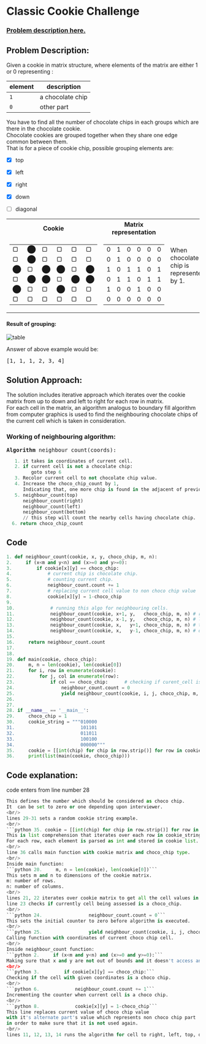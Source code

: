 # Classic Cookie Challenge
### [Problem description here.](https://youtu.be/a4Py6rrf2Dk)


## Problem Description:
Given a cookie in matrix structure, where elements of the matrix are either 1 or 0  representing :

| element |   description   |
| ------- | --------------- |
|   `1`   | a chocolate chip|
|   `0`   |    other part   |

You have to find all the number of chocolate chips in each groups which are there in the chocolate cookie.  
Chocolate cookies are grouped together when they share one edge common between them.  
That is for a piece of cookie chip, possible grouping elements are:
   - [x] top
   - [x] left
   - [x] right
   - [x] down
   - [ ] diagonal
   
  
  
  
<table>
<tr><th>Cookie</th><th>Matrix representation</th><td rowspan=6>When chocolate chip is represented by 1.</td></tr>
<tr><td>

|   |   |   |   |   |   |
| - | - | - | - | - | - |
| &#9634;  | &#11044; | &#9634;  | &#9634;  | &#9634;  | &#9634;  |
| &#9634;  | &#11044; | &#9634;  | &#9634;  | &#9634;  | &#9634;  |
| &#11044; | &#9634;  | &#11044; | &#11044; | &#9634;  | &#11044; |
| &#9634;  | &#11044; | &#11044; | &#9634;  | &#11044; | &#11044; |
| &#11044; | &#9634;  | &#9634;  | &#11044; | &#9634;  | &#9634;  |
| &#9634;  | &#9634;  | &#9634;  | &#9634;  | &#9634;  | &#9634;  |

</td><td>

|   |   |   |   |   |   |
| - | - | - | - | - | - |
| 0 | 1 | 0 | 0 | 0 | 0 |
| 0 | 1 | 0 | 0 | 0 | 0 |
| 1 | 0 | 1 | 1 | 0 | 1 |
| 0 | 1 | 1 | 0 | 1 | 1 |
| 1 | 0 | 0 | 1 | 0 | 0 |
| 0 | 0 | 0 | 0 | 0 | 0 |

</td></tr> </table>    


#### Result of grouping:    
![table](https://user-images.githubusercontent.com/20074475/50734125-cdc24f00-11bf-11e9-8c7c-dc31fa452fa2.png)

Answer of above example would be:
<pre>[1, 1, 1, 2, 3, 4]</pre>


## Solution Approach:
The solution includes iterative approach which iterates over the cookie matrix from up to down and left to right for each row in matrix.  
For each cell in the matrix, an algorithm analogus to boundary fill algorithm from computer graphics is used to find the neighbouring chocolate chips of the current cell which is taken in consideration.  


### Working of neighbouring algorithm:  
<pre>
<b>Algorithm</b> neighbour_count(coords):
</pre>
```python
   1. it takes in coordinates of current cell.  
   2. if current cell is not a chocolate chip:  
         goto step 6
   3. Recolor current cell to not chocolate chip value.  
   4. Increase the choco_chip_count by 1,  
      Indicating that, one more chip is found in the adjacent of previous one.  
   5. neighbour_count(top)  
      neighbour_count(right)  
      neighbour_count(left)  
      neighbour_count(bottom)  
      // this step will count the nearby cells having chocolate chip.  
  6. return choco_chip_count  
```

## Code
```python
1. def neighbour_count(cookie, x, y, choco_chip, m, n):
2.     if (x<m and y<n) and (x>=0 and y>=0):
3.         if cookie[x][y] == choco_chip:
4.             # current chip is chocolate chip.
5.             # counting current chip.
6.             neighbour_count.count += 1
7.             # replacing current cell value to non choco chip value
8.             cookie[x][y] = 1-choco_chip
9.             
10.             # running this algo for neighbouring cells.
11.             neighbour_count(cookie, x+1, y,   choco_chip, m, n) # right
12.             neighbour_count(cookie, x-1, y,   choco_chip, m, n) # left
13.             neighbour_count(cookie, x,   y+1, choco_chip, m, n) # top
14.             neighbour_count(cookie, x,   y-1, choco_chip, m, n) # down
15.                   
16.     return neighbour_count.count
17. 
18.     
19. def main(cookie, choco_chip):
20.     m, n = len(cookie), len(cookie[0])
21.     for i, row in enumerate(cookie):
22.         for j, col in enumerate(row):
23.             if col == choco_chip:      # checking if curent_cell is a choco_chip
24.                 neighbour_count.count = 0
25.                 yield neighbour_count(cookie, i, j, choco_chip, m, n)
26. 
27.  
28. if __name__ == '__main__':
29.     choco_chip = 1
30.     cookie_string = """010000
31.                        101101
32.                        011011
33.                        100100
34.                        000000"""
35.     cookie = [[int(chip) for chip in row.strip()] for row in cookie_string.split('\n')]
36.     print(list(main(cookie, choco_chip)))
```


## Code explanation:  
code enters from line number 28  
```python 29.     choco_chip = 1     
This defines the number which should be considered as choco chip.  
It  can be set to zero or one depending upon interviewer.  
<br/>
lines 29-31 sets a random cookie string example.
<br/>
```python 35. cookie = [[int(chip) for chip in row.strip()] for row in cookie_string.split('\n')]  
This is list comprehension that iterates over each row in cookie_string that is found by splitting the string by newline.  
For each row, each element is parsed as int and stored in cookie list.  
<br/>
line 36 calls main function with cookie matrix and choco_chip type.  
<br/>
Inside main function:
```python 20.     m, n = len(cookie), len(cookie[0])```  
This sets m and n to dimensions of the cookie matrix.  
m: number of rows.  
n: number of columns.  
<br/>
lines 21, 22 iterates over cookie matrix to get all the cell values in iterative manner.  
line 23 checks if currently cell being assessed is a choco_chip.  
<br/>
```python 24.                 neighbour_count.count = 0```  
This sets the initial counter to zero before algorithm is executed.  
<br/>
```python 25.                 yield neighbour_count(cookie, i, j, choco_chip, m, n)```  
Calling function with coordinates of current choco chip cell.  
<br/>
Inside neighbour_count function:  
```python 2.     if (x<m and y<n) and (x>=0 and y>=0):```  
Making sure that x and y are not out of bounds and it doesn't access an illegal location.  
<br/>
```python 3.         if cookie[x][y] == choco_chip:```  
Checking if the cell with given coordinates is a choco chip.  
<br/>
```python 6.             neighbour_count.count += 1```  
Incrementing the counter when current cell is a choco chip.  
<br/>
```python 8.             cookie[x][y] = 1-choco_chip```  
This line replaces current value of choco chip value  
with it's alternate part's value which represents non choco chip part  
in order to make sure that it is not used again.
<br/>
lines 11, 12, 13, 14 runs the algorithm for cell to right, left, top, down wrt to current cell being assessed.

